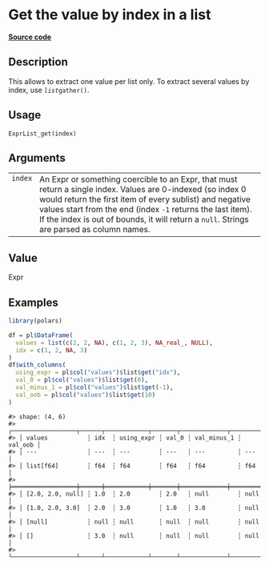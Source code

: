 

# Get the value by index in a list

[**Source code**](https://github.com/pola-rs/r-polars/tree/main/R/expr__list.R#L131)

## Description

This allows to extract one value per list only. To extract several
values by index, use <code>$list$gather()</code>.

## Usage

<pre><code class='language-R'>ExprList_get(index)
</code></pre>

## Arguments

<table>
<tr>
<td style="white-space: nowrap; font-family: monospace; vertical-align: top">
<code id="ExprList_get_:_index">index</code>
</td>
<td>
An Expr or something coercible to an Expr, that must return a single
index. Values are 0-indexed (so index 0 would return the first item of
every sublist) and negative values start from the end (index
<code>-1</code> returns the last item). If the index is out of bounds,
it will return a <code>null</code>. Strings are parsed as column names.
</td>
</tr>
</table>

## Value

Expr

## Examples

``` r
library(polars)

df = pl$DataFrame(
  values = list(c(2, 2, NA), c(1, 2, 3), NA_real_, NULL),
  idx = c(1, 2, NA, 3)
)
df$with_columns(
  using_expr = pl$col("values")$list$get("idx"),
  val_0 = pl$col("values")$list$get(0),
  val_minus_1 = pl$col("values")$list$get(-1),
  val_oob = pl$col("values")$list$get(10)
)
```

    #> shape: (4, 6)
    #> ┌──────────────────┬──────┬────────────┬───────┬─────────────┬─────────┐
    #> │ values           ┆ idx  ┆ using_expr ┆ val_0 ┆ val_minus_1 ┆ val_oob │
    #> │ ---              ┆ ---  ┆ ---        ┆ ---   ┆ ---         ┆ ---     │
    #> │ list[f64]        ┆ f64  ┆ f64        ┆ f64   ┆ f64         ┆ f64     │
    #> ╞══════════════════╪══════╪════════════╪═══════╪═════════════╪═════════╡
    #> │ [2.0, 2.0, null] ┆ 1.0  ┆ 2.0        ┆ 2.0   ┆ null        ┆ null    │
    #> │ [1.0, 2.0, 3.0]  ┆ 2.0  ┆ 3.0        ┆ 1.0   ┆ 3.0         ┆ null    │
    #> │ [null]           ┆ null ┆ null       ┆ null  ┆ null        ┆ null    │
    #> │ []               ┆ 3.0  ┆ null       ┆ null  ┆ null        ┆ null    │
    #> └──────────────────┴──────┴────────────┴───────┴─────────────┴─────────┘
